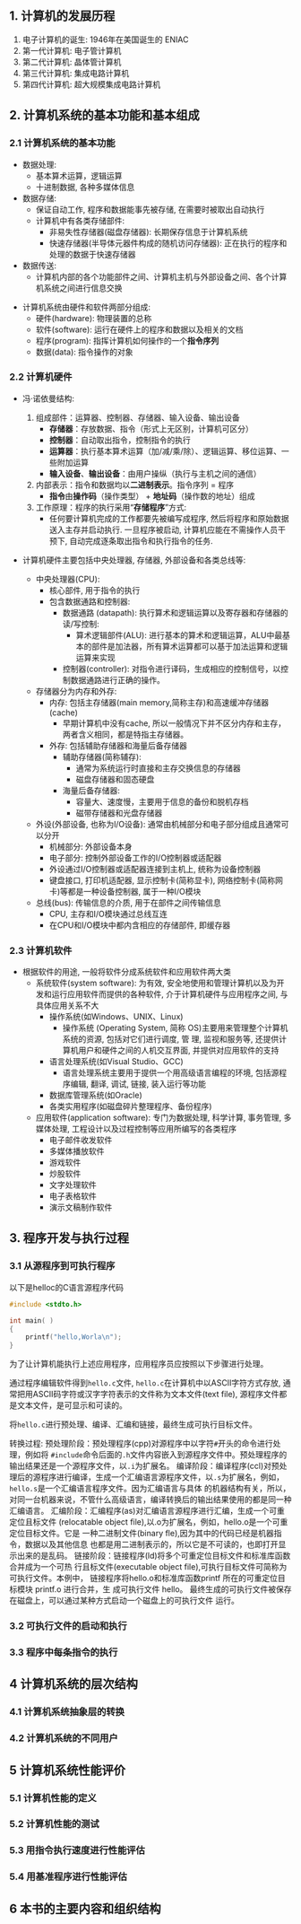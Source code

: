 
## 1. 计算机的发展历程

1. 电子计算机的诞生: 1946年在美国诞生的 ENIAC
2. 第一代计算机: 电子管计算机
3. 第二代计算机: 晶体管计算机
4. 第三代计算机: 集成电路计算机
5. 第四代计算机: 超大规模集成电路计算机

## 2. 计算机系统的基本功能和基本组成

### 2.1 计算机系统的基本功能

- 数据处理: 
    - 基本算术运算，逻辑运算
    - 十进制数据, 各种多媒体信息
- 数据存储: 
    - 保证自动工作, 程序和数据能事先被存储, 在需要时被取出自动执行
    - 计算机中有各类存储部件: 
        - 非易失性存储器(磁盘存储器): 长期保存信息于计算机系统
        - 快速存储器(半导体元器件构成的随机访问存储器): 正在执行的程序和处理的数据于快速存储器
- 数据传送: 
    - 计算机内部的各个功能部件之间、计算机主机与外部设备之间、各个计算机系统之间进行信息交换

+ 计算机系统由硬件和软件两部分组成:
    + 硬件(hardware): 物理装置的总称
    + 软件(software): 运行在硬件上的程序和数据以及相关的文档
    + 程序(program): 指挥计算机如何操作的一个**指令序列**
    + 数据(data): 指令操作的对象

### 2.2 计算机硬件

+ 冯·诺依曼结构: 
    1. 组成部件：运算器、控制器、存储器、输入设备、输出设备
        - **存储器**：存放数据、指令（形式上无区别，计算机可区分）
        - **控制器**：自动取出指令，控制指令的执行
        - **运算器**：执行基本算术运算（加/减/乘/除）、逻辑运算、移位运算、一些附加运算
        - **输入设备**、**输出设备**：由用户操纵（执行与主机之间的通信）
    2. 内部表示：指令和数据均以**二进制表示**。指令序列 = 程序
        - **指令**由**操作码**（操作类型） + **地址码**（操作数的地址）组成
    3. 工作原理：程序的执行采用“**存储程序**”方式:
        + 任何要计算机完成的工作都要先被编写成程序, 然后将程序和原始数据送入主存并启动执行. 一旦程序被启动, 计算机应能在不需操作人员干预下, 自动完成逐条取出指令和执行指令的任务. 

+ 计算机硬件主要包括中央处理器, 存储器, 外部设备和各类总线等: 
    + 中央处理器(CPU): 
        + 核心部件, 用于指令的执行
        + 包含数据通路和控制器:
            + 数据通路 (datapath): 执行算术和逻辑运算以及寄存器和存储器的读/写控制: 
                + 算术逻辑部件(ALU): 进行基本的算术和逻辑运算，ALU中最基本的部件是加法器，所有算术运算都可以基于加法运算和逻辑运算来实现
            + 控制器(controller): 对指令进行译码，生成相应的控制信号，以控制数据通路进行正确的操作。 
    + 存储器分为内存和外存: 
        + 内存: 包括主存储器(main memory,简称主存)和高速缓冲存储器(cache)
            + 早期计算机中没有cache, 所以一般情况下并不区分内存和主存，两者含义相同，都是特指主存储器。
        + 外存: 包括辅助存储器和海量后备存储器
            + 辅助存储器(简称辅存): 
                + 通常为系统运行时直接和主存交换信息的存储器
                + 磁盘存储器和固态硬盘
            + 海量后备存储器: 
                + 容量大、速度慢，主要用于信息的备份和脱机存档
                + 磁带存储器和光盘存储器
    + 外设(外部设备, 也称为l/O设备): 通常由机械部分和电子部分组成且通常可以分开
        + 机械部分: 外部设备本身
        + 电子部分: 控制外部设备工作的I/O控制器或适配器
        + 外设通过I/O控制器或适配器连接到主机上, 统称为设备控制器
        + 键盘接口, 打印机适配器, 显示控制卡(简称显卡), 网络控制卡(简称网卡)等都是一种设备控制器, 属于一种I/O模块
    + 总线(bus): 传输信息的介质, 用于在部件之间传输信息
        + CPU, 主存和I/O模块通过总线互连
        + 在CPU和I/O模块中都内含相应的存储部件, 即缓存器

### 2.3 计算机软件

+ 根据软件的用途, 一般将软件分成系统软件和应用软件两大类
    + 系统软件(system software): 为有效, 安全地使用和管理计算机以及为开发和运行应用软件而提供的各种软件, 介于计算机硬件与应用程序之间, 与具体应用关系不大
        + 操作系统(如Windows、UNIX、Linux)
            + 操作系统 (Operating System, 简称 OS)主要用来管理整个计算机系统的资源, 包括对它们进行调度, 管 理, 监视和服务等, 还提供计算机用户和硬件之间的人机交互界面, 并提供对应用软件的支持
        + 语言处理系统(如Visual Studio、GCC)
            + 语言处理系统主要用于提供一个用高级语言编程的环境, 包括源程序编辑, 翻译, 调试, 链接, 装入运行等功能
        + 数据库管理系统(如Oracle)
        + 各类实用程序(如磁盘碎片整理程序、备份程序)
    + 应用软件(application software): 专门为数据处理, 科学计算, 事务管理, 多媒体处理,  工程设计以及过程控制等应用所编写的各类程序
        + 电子邮件收发软件
        + 多媒体播放软件
        + 游戏软件
        + 炒股软件
        + 文字处理软件
        + 电子表格软件
        + 演示文稿制作软件

## 3. 程序开发与执行过程
 
### 3.1 从源程序到可执行程序

以下是helloc的C语言源程序代码
```C
#include <stdto.h>

int main( ) 
{
    printf("hello,Worla\n");
}
```

为了让计算机能执行上述应用程序，应用程序员应按照以下步骤进行处理。 

通过程序编辑软件得到`hello.c`文件, `hello.c`在计算机中以ASCⅡ字符方式存放, 通常把用ASCⅡ码字符或汉字字符表示的文件称为文本文件(text file), 源程序文件都是文本文件，是可显示和可读的。 

将`hello.c`进行预处理、编译、汇编和链接，最终生成可执行目标文件。

转换过程: 
预处理阶段：预处理程序(cpp)对源程序中以字符`#`开头的命令进行处理，例如将 `#include`命令后面的`.h`文件内容嵌入到源程序文件中。预处理程序的输出结果还是一个源程序文件，以`.i`为扩展名。 
编译阶段：编译程序(ccl)对预处理后的源程序进行编译，生成一个汇编语言源程序文件，以`.s`为扩展名，例如，`hello.s`是一个汇编语言程序文件。因为汇编语言与具体 的机器结构有关，所以，对同一台机器来说，不管什么高级语言，编译转换后的输出结果使用的都是同一种汇编语言。
汇编阶段：汇编程序(as)对汇编语言源程序进行汇编，生成一个可重定位且标文件 (relocatable object file),以.o为扩展名，例如，hello.o是一个可重定位目标文件。它是 一种二进制文件(binary fle),因为其中的代码已经是机器指令，数据以及其他信息 也都是用二进制表示的，所以它是不可读的，也即打开显示出来的是乱码。
链接阶段：链接程序(ld)将多个可重定位目标文件和标准库函数合并成为一个可热 行且标文件(executable object file),可执行目标文件可简称为可执行文件。本例中， 链接程序将hello.o和标准库函数printf 所在的可重定位目标模块 printf.o 进行合并，生 成可执行文件 hello。 
最终生成的可执行文件被保存在磁盘上，可以通过某种方式启动一个磁盘上的可执行文件 运行。


### 3.2 可执行文件的启动和执行




### 3.3 程序中每条指令的执行





## 4 计算机系统的层次结构
### 4.1 计算机系统抽象层的转换
### 4.2 计算机系统的不同用户

## 5 计算机系统性能评价
### 5.1 计算机性能的定义
### 5.2 计算机性能的测试
### 5.3 用指令执行速度进行性能评估
### 5.4 用基准程序进行性能评估

## 6 本书的主要内容和组织结构